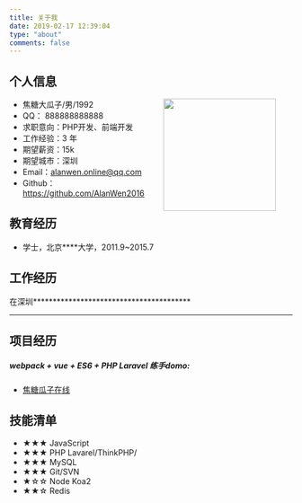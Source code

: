 ```yaml
---
title: 关于我
date: 2019-02-17 12:39:04
type: "about"
comments: false
---
```



 ## 个人信息

<img src="/uploads/myself.jpg" style="width:200px;float: right;margin-right: 30px">

- 焦糖大瓜子/男/1992
- QQ： 888888888888
- 求职意向：PHP开发、前端开发
- 工作经验：3 年
- 期望薪资：15k
- 期望城市：深圳
- Email：alanwen.online@qq.com
- Github：https://github.com/AlanWen2016

## 教育经历

- 学士，北京****大学，2011.9~2015.7

## 工作经历

在深圳****************************************
************************************************************
  

## 项目经历
##### webpack + vue + ES6 + PHP Laravel 练手domo: 

 - [焦糖瓜子在线](https://alanwen.online)



## 技能清单

- ★★★ JavaScript
- ★★★ PHP Lavarel/ThinkPHP/
- ★★★ MySQL
- ★★★ Git/SVN
- ★☆☆ Node Koa2
- ★★☆ Redis

